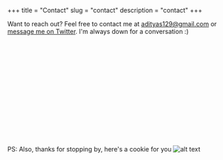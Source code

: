 +++
title = "Contact"
slug = "contact"
description = "contact"
+++

Want to reach out? Feel free to contact me at adityas129@gmail.com or [message me on Twitter](https://twitter.com/adityas129). I'm always down for a conversation :)

<br />
<br />
<br />
<br />
<br />
<br />
<br />
<br />
<br />
<br />
<br />
<br />
<br />

PS: Also, thanks for stopping by, here's a cookie for you ![alt text](https://i.ya-webdesign.com/images/cookie-png-transparent-background-1.png "Cookie")
